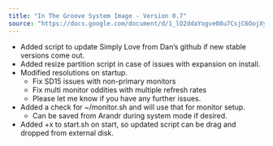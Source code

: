 ```yaml
---
title: "In The Groove System Image - Version 0.7"
source: "https://docs.google.com/document/d/1_lO2ddaYogve08u7CsjC6OojXy36ZfGgo7VCRVkLJhU"
---
```


- Added script to update Simply Love from Dan’s github if new stable versions come out.
- Added resize partition script in case of issues with expansion on install.
- Modified resolutions on startup.
    - Fix SD15 issues with non-primary monitors
    - Fix multi monitor oddities with multiple refresh rates
    - Please let me know if you have any further issues.
- Added a check for ~/monitor.sh and will use that for monitor setup.
    - Can be saved from Arandr during system mode if desired.
- Added +x to start.sh on start, so updated script can be drag and dropped from external disk.
